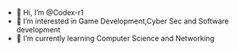 - 👋 Hi, I’m @Codex-r1
- 👀 I’m interested in Game Development,Cyber Sec and Software development
- 🌱 I’m currently learning Computer Science and Networking


<!---
Codex-r1/Codex-r1 is a ✨ special ✨ repository because its `README.md` (this file) appears on your GitHub profile.
You can click the Preview link to take a look at your changes.
--->
